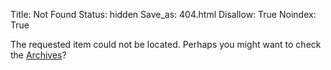 Title: Not Found
Status: hidden
Save_as: 404.html
Disallow: True
Noindex: True

The requested item could not be located. Perhaps you might want to check
the [Archives](/archives.html)?
